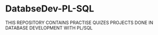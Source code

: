 # DatabseDev-PL-SQL
THIS REPOSITORY CONTAINS PRACTISE QUIZES PROJECTS DONE IN DATABASE DEVELOPMENT WITH PL/SQL
